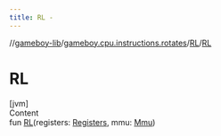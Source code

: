 ```yaml
---
title: RL -
---
```

//[gameboy-lib](../../index.md)/[gameboy.cpu.instructions.rotates](../index.md)/[RL](index.md)/[RL](-r-l.md)



# RL  
[jvm]  
Content  
fun [RL](-r-l.md)(registers: [Registers](../../gameboy.cpu/-registers/index.md), mmu: [Mmu](../../gameboy.memory/-mmu/index.md))  



